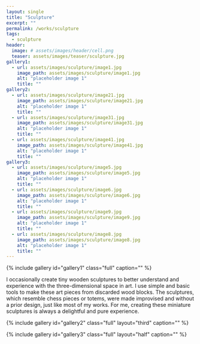 ```yaml
---
layout: single
title: "Sculpture"
excerpt: ""
permalink: /works/sculpture
tags:
  - sculpture
header:
  image: # assets/images/header/cell.png
  teaser: assets/images/teaser/sculpture.jpg 
gallery1:
  - url: assets/images/sculpture/image1.jpg
    image_path: assets/images/sculpture/image1.jpg
    alt: "placeholder image 1"
    title: ""
gallery2:
  - url: assets/images/sculpture/image21.jpg
    image_path: assets/images/sculpture/image21.jpg
    alt: "placeholder image 1"
    title: ""
  - url: assets/images/sculpture/image31.jpg
    image_path: assets/images/sculpture/image31.jpg
    alt: "placeholder image 1"
    title: ""
  - url: assets/images/sculpture/image41.jpg
    image_path: assets/images/sculpture/image41.jpg
    alt: "placeholder image 1"
    title: ""
gallery3:	
  - url: assets/images/sculpture/image5.jpg
    image_path: assets/images/sculpture/image5.jpg
    alt: "placeholder image 1"
    title: ""
  - url: assets/images/sculpture/image6.jpg
    image_path: assets/images/sculpture/image6.jpg
    alt: "placeholder image 1"
    title: ""
  - url: assets/images/sculpture/image9.jpg
    image_path: assets/images/sculpture/image9.jpg
    alt: "placeholder image 1"
    title: ""
  - url: assets/images/sculpture/image8.jpg
    image_path: assets/images/sculpture/image8.jpg
    alt: "placeholder image 1"
    title: ""
---
```



{% include gallery id="gallery1" class="full" caption="" %}


I occasionally create tiny wooden sculptures to better understand and experience with the three-dimensional space in art. I use simple and basic tools to make these art pieces from discarded wood blocks. The sculptures, which resemble chess pieces or totems, were made improvised and without a prior design, just like most of my works. For me, creating these miniature sculptures is always a delightful and pure experience.

{% include gallery id="gallery2" class="full" layout="third" caption="" %}

{% include gallery id="gallery3" class="full" layout="half" caption="" %}


